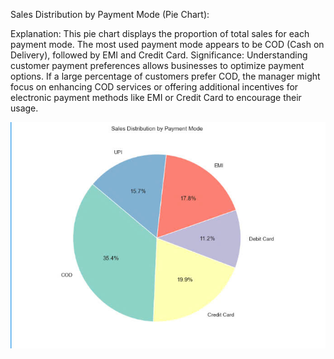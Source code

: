 Sales Distribution by Payment Mode (Pie Chart):

Explanation: This pie chart displays the proportion of total sales for each payment mode. The most used payment mode appears to be COD (Cash on Delivery), 
followed by EMI and Credit Card.
Significance: Understanding customer payment preferences allows businesses to optimize payment options. If a large percentage of customers prefer COD, 
the manager might focus on enhancing COD services or offering additional incentives for electronic payment methods like EMI or Credit Card to encourage their usage.

![Pie Chart](image/pie.jpg)
